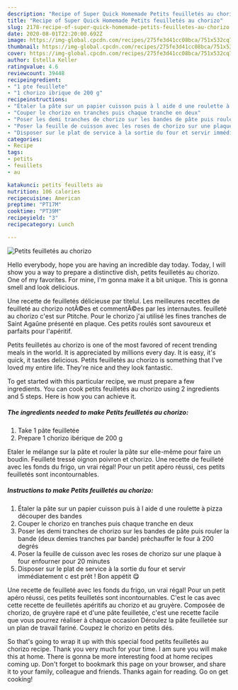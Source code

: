 ```yaml
---
description: "Recipe of Super Quick Homemade Petits feuilletés au chorizo"
title: "Recipe of Super Quick Homemade Petits feuilletés au chorizo"
slug: 2178-recipe-of-super-quick-homemade-petits-feuilletes-au-chorizo
date: 2020-08-01T22:20:00.692Z
image: https://img-global.cpcdn.com/recipes/275fe3d41cc08bca/751x532cq70/petits-feuilletes-au-chorizo-photo-principale-de-la-recette.jpg
thumbnail: https://img-global.cpcdn.com/recipes/275fe3d41cc08bca/751x532cq70/petits-feuilletes-au-chorizo-photo-principale-de-la-recette.jpg
cover: https://img-global.cpcdn.com/recipes/275fe3d41cc08bca/751x532cq70/petits-feuilletes-au-chorizo-photo-principale-de-la-recette.jpg
author: Estella Keller
ratingvalue: 4.6
reviewcount: 39448
recipeingredient:
- "1 pte feuillete"
- "1 chorizo ibrique de 200 g"
recipeinstructions:
- "Étaler la pâte sur un papier cuisson puis à l aide d une roulette à pizza découper des bandes"
- "Couper le chorizo en tranches puis chaque tranche en deux"
- "Poser les demi tranches de chorizo sur les bandes de pâte puis rouler la bande (deux demies tranches par bande) préchauffer le four à 200 degrés"
- "Poser la feuille de cuisson avec les roses de chorizo sur une plaque à four enfourner pour 20 minutes"
- "Disposer sur le plat de service à la sortie du four et servir immédiatement c est prêt ! Bon appétit 😋"
categories:
- Recipe
tags:
- petits
- feuillets
- au

katakunci: petits feuillets au 
nutrition: 106 calories
recipecuisine: American
preptime: "PT17M"
cooktime: "PT39M"
recipeyield: "3"
recipecategory: Lunch

---
```



![Petits feuilletés au chorizo](https://img-global.cpcdn.com/recipes/275fe3d41cc08bca/751x532cq70/petits-feuilletes-au-chorizo-photo-principale-de-la-recette.jpg)

Hello everybody, hope you are having an incredible day today. Today, I will show you a way to prepare a distinctive dish, petits feuilletés au chorizo. One of my favorites. For mine, I'm gonna make it a bit unique. This is gonna smell and look delicious.

Une recette de feuilletés délicieuse par titelul. Les meilleures recettes de feuilleté au chorizo notÃ©es et commentÃ©es par les internautes. feuilleté au chorizo c&#39;est sur Ptitche. Pour le chorizo j&#39;ai utilisé les fines tranches de Saint Agaûne présenté en plaque. Ces petits roulés sont savoureux et parfaits pour l&#39;apéritif.

Petits feuilletés au chorizo is one of the most favored of recent trending meals in the world. It is appreciated by millions every day. It is easy, it's quick, it tastes delicious. Petits feuilletés au chorizo is something that I've loved my entire life. They're nice and they look fantastic.


To get started with this particular recipe, we must prepare a few ingredients. You can cook petits feuilletés au chorizo using 2 ingredients and 5 steps. Here is how you can achieve it.

<!--inarticleads1-->

##### The ingredients needed to make Petits feuilletés au chorizo:

1. Take 1 pâte feuilletée
1. Prepare 1 chorizo ibérique de 200 g


Etaler le mélange sur la pâte et rouler la pâte sur elle-même pour faire un boudin. Feuilleté tressé oignon poivron et chorizo. Une recette de feuilleté avec les fonds du frigo, un vrai régal! Pour un petit apéro réussi, ces petits feuilletés sont incontournables. 

<!--inarticleads2-->

##### Instructions to make Petits feuilletés au chorizo:

1. Étaler la pâte sur un papier cuisson puis à l aide d une roulette à pizza découper des bandes
1. Couper le chorizo en tranches puis chaque tranche en deux
1. Poser les demi tranches de chorizo sur les bandes de pâte puis rouler la bande (deux demies tranches par bande) préchauffer le four à 200 degrés
1. Poser la feuille de cuisson avec les roses de chorizo sur une plaque à four enfourner pour 20 minutes
1. Disposer sur le plat de service à la sortie du four et servir immédiatement c est prêt ! Bon appétit 😋


Une recette de feuilleté avec les fonds du frigo, un vrai régal! Pour un petit apéro réussi, ces petits feuilletés sont incontournables. C&#39;est le cas avec cette recette de feuilletés apéritifs au chorizo et au gruyère. Composée de chorizo, de gruyère rapé et d&#39;une pâte feuilletée, c&#39;est une recette facile que vous pourrez réaliser à chaque occasion Déroulez la pâte feuilletée sur un plan de travail fariné. Coupez le chorizo en petits dés. 

So that's going to wrap it up with this special food petits feuilletés au chorizo recipe. Thank you very much for your time. I am sure you will make this at home. There is gonna be more interesting food at home recipes coming up. Don't forget to bookmark this page on your browser, and share it to your family, colleague and friends. Thanks again for reading. Go on get cooking!
